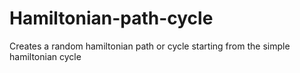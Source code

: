 # Hamiltonian-path-cycle
Creates a random hamiltonian path or cycle starting from the simple hamiltonian cycle
